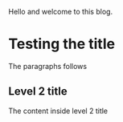 Hello and welcome to this blog.

# Testing the title
The paragraphs follows 

## Level 2 title
The content inside level 2 title 
